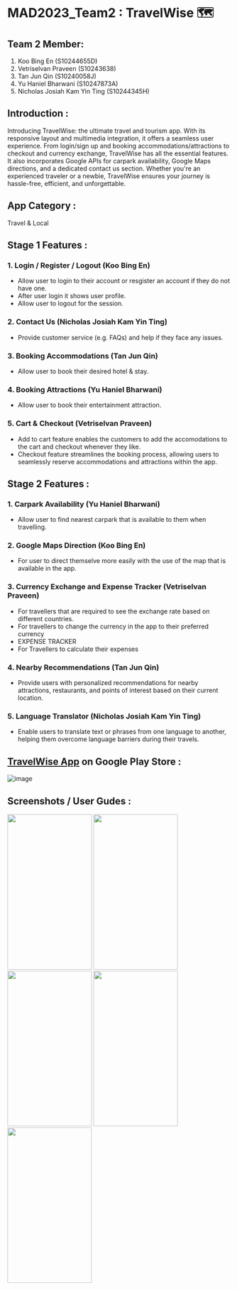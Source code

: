# MAD2023_Team2 : TravelWise :world_map:

## Team 2 Member:
1. Koo Bing En (S10244655D)
2. Vetriselvan Praveen (S10243638)
3. Tan Jun Qin (S10240058J)
4. Yu Haniel Bharwani (S10247873A)
5. Nicholas Josiah Kam Yin Ting (S10244345H)

## Introduction :

Introducing TravelWise: the ultimate travel and tourism app. With its responsive layout and multimedia integration, it offers a seamless user experience. From login/sign up and booking accommodations/attractions to checkout and currency exchange, TravelWise has all the essential features. It also incorporates Google APIs for carpark availability, Google Maps directions, and a dedicated contact us section. Whether you're an experienced traveler or a newbie, TravelWise ensures your journey is hassle-free, efficient, and unforgettable.

## App Category : 

Travel & Local 

## Stage 1 Features :

### 1. Login / Register / Logout (Koo Bing En)
- Allow user to login to their account or resgister an account if they do not have one.
- After user login it shows user profile.
- Allow user to logout for the session.

### 2. Contact Us (Nicholas Josiah Kam Yin Ting)
- Provide customer service (e.g. FAQs) and help if they face any issues.

### 3. Booking Accommodations (Tan Jun Qin)
- Allow user to book their desired hotel & stay.

### 4. Booking Attractions (Yu Haniel Bharwani)
- Allow user to book their entertainment attraction.

### 5. Cart & Checkout (Vetriselvan Praveen)
- Add to cart feature enables the customers to add the accomodations to the cart and checkout whenever they like.
- Checkout feature streamlines the booking process, allowing users to seamlessly reserve accommodations and attractions within the app.


## Stage 2 Features :

### 1. Carpark Availability (Yu Haniel Bharwani)
- Allow user to find nearest carpark that is available to them when travelling. 

### 2. Google Maps Direction (Koo Bing En)
- For user to direct themselve more easily with the use of the map that is available in the app.

### 3. Currency Exchange and Expense Tracker (Vetriselvan Praveen)
- For travellers that are required to see the exchange rate based on different countries.
- For travellers to change the currency in the app to their preferred currency
- EXPENSE TRACKER
- For Travellers to calculate their expenses

### 4. Nearby Recommendations (Tan Jun Qin)
- Provide users with personalized recommendations for nearby attractions, restaurants, and points of interest based on their current location.

### 5. Language Translator (Nicholas Josiah Kam Yin Ting)
- Enable users to translate text or phrases from one language to another, helping them overcome language barriers during their travels. 

## [TravelWise App](https://play.google.com/store/apps/details?id=sg.edu.np.mad.mad2023_team2&hl=en-US&ah=Rqox_d2oq1SH3v148oglQduaSXU) on Google Play Store :
![image](https://github.com/bingenk/MAD2023_Team2/assets/115916417/df016edf-0786-4d39-b356-858d30810859)


## Screenshots / User Gudes :
<img src="https://github.com/bingenk/MAD2023_Team2/assets/115916417/004edd33-ee45-431c-a341-56eca7229ecc" width="190" height="350"> 
<img src="https://github.com/bingenk/MAD2023_Team2/assets/115916417/10d8f347-6077-4e70-9c2b-65af2daf00b6" width="190" height="350">
<img src="https://github.com/bingenk/MAD2023_Team2/assets/115916417/712b0781-a02a-4416-a7fa-2f7fc4b40311" width="190" height="350">
<img src="https://github.com/bingenk/MAD2023_Team2/assets/115916417/efdcd43e-7412-40cd-9ad7-fe423a6cd03f" width="190" height="350">
<img src="https://github.com/bingenk/MAD2023_Team2/assets/115916417/69f2d38e-2467-4b27-8afd-a6c4b0c82a9c" width="190" height="350">







